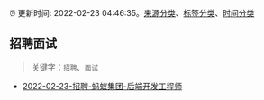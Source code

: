 :alarm_clock: 更新时间: 2022-02-23 04:46:35。[来源分类](../README.md)、[标签分类](../TAGS.md)、[时间分类](../TIMELINE.md)

## 招聘面试


> 关键字：`招聘`、`面试`



- [2022-02-23-招聘-蚂蚁集团-后端开发工程师](https://www.v2ex.com/t/835857) 